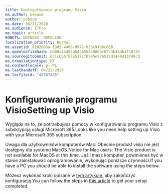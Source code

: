 ```yaml
---
title: Konfigurowanie programu Visio
ms.author: pebaum
author: pebaum
ms.date: 04/21/2020
ms.audience: ITPro
ms.topic: article
ROBOTS: NOINDEX, NOFOLLOW
localization_priority: Normal
ms.assetid: 0162885a-13d5-4400-9972-935c9186c608
ms.openlocfilehash: bd08e44485b642e5684986bc87c3b45db1f18f45
ms.sourcegitcommit: 631cbb5f03e5371f0995e976536d24e9d13746c3
ms.translationtype: MT
ms.contentlocale: pl-PL
ms.lasthandoff: 04/22/2020
ms.locfileid: "43767835"
---
```

# <a name="setting-up-visio"></a><span data-ttu-id="590ee-102">Konfigurowanie programu Visio</span><span class="sxs-lookup"><span data-stu-id="590ee-102">Setting up Visio</span></span>

<span data-ttu-id="590ee-103">Wygląda na to, że potrzebujesz pomocy w konfigurowaniu programu Visio z subskrypcją usługi Microsoft 365.</span><span class="sxs-lookup"><span data-stu-id="590ee-103">Looks like you need help setting up Visio with your Microsoft 365 subscription.</span></span>
  
<span data-ttu-id="590ee-104">Uwaga dla użytkowników komputerów Mac: Obecnie produkt visio nie jest dostępny dla systemu MacOS.</span><span class="sxs-lookup"><span data-stu-id="590ee-104">Notice for Mac users: The Visio product is not available for MacOS at this time.</span></span> <span data-ttu-id="590ee-105">Jeśli masz komputer, powinieneś być w stanie zainstalować oprogramowanie, wykonując poniższe czynności.</span><span class="sxs-lookup"><span data-stu-id="590ee-105">If you have a PC you should be able to install the software using the steps below.</span></span>
  
<span data-ttu-id="590ee-106">Możesz wykonać kroki opisane w [tym artykule,](https://support.office.com/article/f98f21e3-aa02-4827-9167-ddab5b025710.aspx) aby zakończyć konfigurację.</span><span class="sxs-lookup"><span data-stu-id="590ee-106">You can follow the steps in [this article](https://support.office.com/article/f98f21e3-aa02-4827-9167-ddab5b025710.aspx) to get your setup completed.</span></span> 
  

